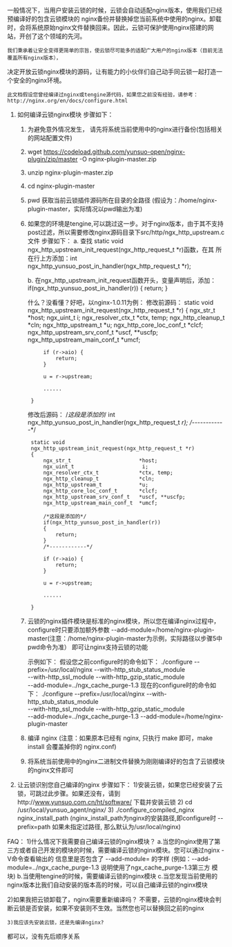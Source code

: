    一般情况下，当用户安装云锁的时候，云锁会自动适配nginx版本，使用我们已经预编译好的包含云锁模块的
nginx备份并替换掉您当前系统中使用的nginx。卸载时，会将系统原始nginx文件替换回来。因此，云锁可保护使用nginx搭建的网站，开创了这个领域的先河。

	我们秉承着让安全变得更简单的宗旨，使云锁尽可能多的适配广大用户的nginx版本（目前无法覆盖所有nginx版本），
决定开放云锁nginx模块的源码，让有能力的小伙伴们自己动手同云锁一起打造一个安全的nginx环境。

	此文档假设您曾经编译过nginx或tengine源代码，如果您之前没有经验，请参考：http://nginx.org/en/docs/configure.html
	

1. 如何编译云锁nginx模块
步骤如下：
    1) 为避免意外情况发生， 请先将系统当前使用中的nginx进行备份(包括相关的网站配置文件)
	2) wget https://codeload.github.com/yunsuo-open/nginx-plugin/zip/master -O nginx-plugin-master.zip
	3) unzip nginx-plugin-master.zip
	4) cd nginx-plugin-master
	5) pwd 获取当前云锁插件源码所在目录的全路径 (假设为：/home/nginx-plugin-master，实际情况以pwd输出为准)
	
	6) 如果您的环境是tengine,可以跳过这一步。对于nginx版本，由于其不支持post过滤，所以需要修改nginx源码目录下src/http/ngx_http_upstream.c 文件
        步骤如下：
		a. 查找 static void ngx_http_upstream_init_request(ngx_http_request_t *r)函数，在其
		所在行上方添加：int ngx_http_yunsuo_post_in_handler(ngx_http_request_t *r);
		
		b. 在ngx_http_upstream_init_request函数开头，变量声明后，添加：
			if(ngx_http_yunsuo_post_in_handler(r)) 
			{
				return;
			}
		
		什么？没看懂？好吧，以nginx-1.0.11为例：
		修改前源码：
			static void
			ngx_http_upstream_init_request(ngx_http_request_t *r)
			{
				ngx_str_t                      *host;
				ngx_uint_t                      i;
				ngx_resolver_ctx_t             *ctx, temp;
				ngx_http_cleanup_t             *cln;
				ngx_http_upstream_t            *u;
				ngx_http_core_loc_conf_t       *clcf;
				ngx_http_upstream_srv_conf_t   *uscf, **uscfp;
				ngx_http_upstream_main_conf_t  *umcf;
		
				if (r->aio) {
					return;
				}
		
				u = r->upstream;
				
				......
				
			}
		修改后源码：
			/*这段是添加的*/
			int ngx_http_yunsuo_post_in_handler(ngx_http_request_t *r);
			/*------------*/
	
			static void
			ngx_http_upstream_init_request(ngx_http_request_t *r)
			{
				ngx_str_t                      *host;
				ngx_uint_t                      i;
				ngx_resolver_ctx_t             *ctx, temp;
				ngx_http_cleanup_t             *cln;
				ngx_http_upstream_t            *u;
				ngx_http_core_loc_conf_t       *clcf;
				ngx_http_upstream_srv_conf_t   *uscf, **uscfp;
				ngx_http_upstream_main_conf_t  *umcf;
		
				/*这段是添加的*/
				if(ngx_http_yunsuo_post_in_handler(r)) 
				{
					return;
				}
				/*------------*/
				
				if (r->aio) {
					return;
				}
		
				u = r->upstream;
				
				......
				
			}
		
	7) 云锁的nginx插件模块是标准的nginx模块，所以您在编译nginx过程中，configure时只要添加额外参数
	   --add-module=/home/nginx-plugin-master(注意：/home/nginx-plugin-master为示例，实际路径以步骤5中pwd命令为准）
	   即可让nginx支持云锁的功能
	   
	   示例如下：
	   假设您之前configure时的命令如下：
		./configure --prefix=/usr/local/nginx --with-http_stub_status_module \
			--with-http_ssl_module --with-http_gzip_static_module \
			--add-module=../ngx_cache_purge-1.3 
	   现在的configure时的命令如下：
		./configure --prefix=/usr/local/nginx --with-http_stub_status_module \
			--with-http_ssl_module --with-http_gzip_static_module \
			--add-module=../ngx_cache_purge-1.3  --add-module=/home/nginx-plugin-master
			
	8) 编译 nginx (注意：如果原本已经有 nginx, 只执行 make 即可，make install 会覆盖掉你的 nginx.conf)
	
	9) 将系统当前使用中的nginx二进制文件替换为刚刚编译好的包含了云锁模块的nginx文件即可
	

2. 让云锁识别您自己编译的nginx
步骤如下：
	1)安装云锁，如果您已经安装了云锁，可跳过此步骤。如果还没有，请到http://www.yunsuo.com.cn/ht/software/
	  下载并安装云锁
	2) cd /usr/local/yunsuo_agent/nginx/
	3) ./configure_compiled_nginx nginx_install_path (nginx_install_path为nginx的安装路径,即configure时 --prefix=path
	   如果未指定过路径, 那么默认为/usr/local/nginx)
	   

FAQ：
1)什么情况下我需要自己编译云锁的nginx模块？
	a.当您的nginx使用了第三方或者自己开发的模块的时候，需要编译云锁的nginx模块。您可以通过nginx -V命令查看输出的
	 信息里是否包含了 --add-module= 的字样 (例如：--add-module=../ngx_cache_purge-1.3 说明使用了ngx_cache_purge-1.3第三方
	 模块)
	b.当使用tengine的时候，需要编译云锁的nginx模块
	c.当您发现当前使用的nginx版本比我们自动安装的版本高的时候，可以自己编译云锁的nginx模块

2)如果我把云锁卸载了，nginx需要重新编译吗？
      不需要，云锁的nginx模块会判断云锁是否安装，如果不安装则不生效。当然您也可以替换回之前的nginx

    3)我应该先安装云锁，还是先编译nginx?
  都可以，没有先后顺序关系


  

	   
